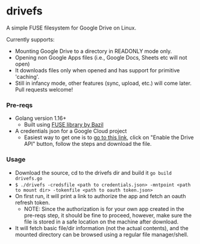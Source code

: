 # drivefs
A simple FUSE filesystem for Google Drive on Linux.

Currently supports:
* Mounting Google Drive to a directory in READONLY mode only.
* Opening non Google Apps files (i.e., Google Docs, Sheets etc will not open)
* It downloads files only when opened and has support for primitive 'caching'.
* Still in infancy mode, other features (sync, upload, etc.) will come later. Pull requests welcome!

### Pre-reqs
* Golang version 1.16+
  * Built using [FUSE library by Bazil](https://github.com/bazil/fuse)
* A credentials json for a Google Cloud project
  * Easiest way to get one is to [go to this link](https://developers.google.com/drive/api/v3/quickstart/go#step_1_turn_on_the),
  click on "Enable the Drive API" button, follow the steps and download the file.

### Usage
* Download the source, cd to the drivefs dir and build it `go build drivefs.go`
* `$ ./drivefs -credsfile <path to credentials.json> -mntpoint <path to mount dir> -tokenfile <path to oauth token.json>`
* On first run, it will print a link to authorize the app and fetch an oauth refresh token.
  * NOTE: Since the authorization is for your own app created in the pre-reqs step, it should be fine to proceed,
  however, make sure the file is stored in a safe location on the machine after download.
* It will fetch basic file/dir information (not the actual contents), and the mounted directory can be browsed using
a regular file manager/shell.
